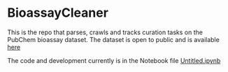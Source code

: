 # BioassayCleaner
This is the repo that parses, crawls and tracks curation tasks on the PubChem bioassay dataset. The dataset is open to public and is available [here](ftp://ftp.ncbi.nlm.nih.gov/pubchem/Bioassay/JSON)

The code and development currently is in the Notebook file [Untitled.ipynb](Untitled.ipynb) 

